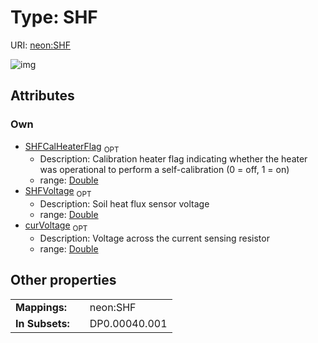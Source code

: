 
# Type: SHF




URI: [neon:SHF](https://data.neonscience.org/SHF)


![img](http://yuml.me/diagram/nofunky;dir:TB/class/)

## Attributes


### Own

 * [SHFCalHeaterFlag](SHFCalHeaterFlag.md)  <sub>OPT</sub>
    * Description: Calibration heater flag indicating whether the heater was operational to perform a self-calibration (0 = off, 1 = on)	
    * range: [Double](types/Double.md)
 * [SHFVoltage](SHFVoltage.md)  <sub>OPT</sub>
    * Description: Soil heat flux sensor voltage	
    * range: [Double](types/Double.md)
 * [curVoltage](curVoltage.md)  <sub>OPT</sub>
    * Description: Voltage across the current sensing resistor	
    * range: [Double](types/Double.md)

## Other properties

|  |  |  |
| --- | --- | --- |
| **Mappings:** | | neon:SHF |
| **In Subsets:** | | DP0.00040.001 |

